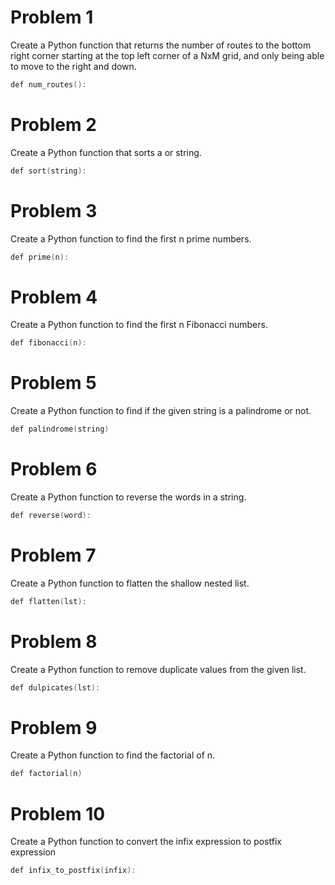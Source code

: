 # Problem 1

Create a Python function that returns the number of routes to the bottom right corner starting at the top left corner of a NxM grid, and only being able to move to the right and down.

```c
def num_routes():
```
# Problem 2
Create a Python function that sorts a or string.

```c
def sort(string):
```

# Problem 3
Create a Python function to find the first n prime numbers.
```c
def prime(n):
```

# Problem 4
Create a Python function to find the first n Fibonacci numbers.

```c
def fibonacci(n):
```

# Problem 5
Create a Python function to find if the given string is a palindrome or not.

```c
def palindrome(string)
```
# Problem 6
Create a Python function to reverse the words in a string.

```c
def reverse(word):
```
# Problem 7
Create a Python function to flatten the shallow nested list.

```c
def flatten(lst):
```

# Problem 8
Create a Python function to remove duplicate values from the given list.
```c
def dulpicates(lst):
```
# Problem 9

Create a Python function to find the factorial of n.
```c
def factorial(n)
```

# Problem 10
Create a Python function to convert the infix expression to postfix expression

```c
def infix_to_postfix(infix):
```

